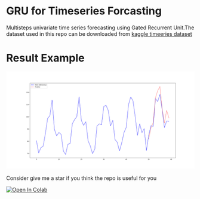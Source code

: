 # GRU for Timeseries Forcasting
Multisteps univariate time series forecasting using Gated Recurrent Unit.The dataset used in this repo can be downloaded from
 [kaggle timeeries dataset](https://www.kaggle.com/shenba/time-series-datasets/download)

# Result Example

![alt text](https://github.com/kikirizki/GRU_timeseries_forcasting/blob/master/prediction.png "Multisteps forecating")


Consider give me a star if you think the repo is useful for you


[![Open In Colab](https://colab.research.google.com/assets/colab-badge.svg)](https://colab.research.google.com/github/kikirizki/GRU_timeseries_forcasting)



